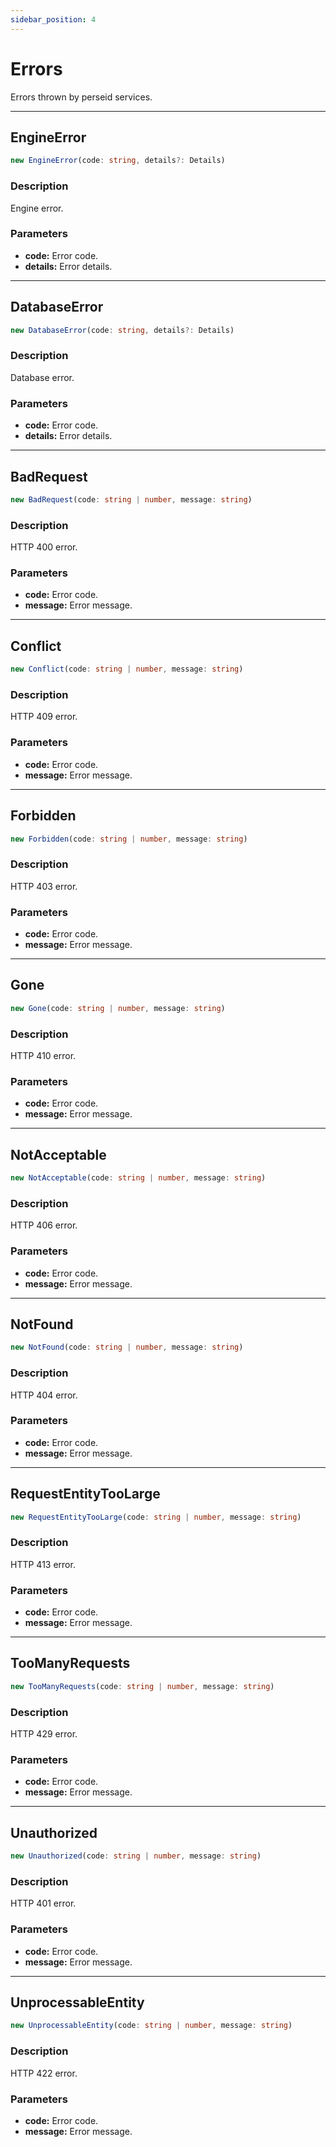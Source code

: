 ```yaml
---
sidebar_position: 4
---
```


# Errors

Errors thrown by perseid services.

---

## EngineError

```typescript
new EngineError(code: string, details?: Details)
```

### Description

Engine error.

### Parameters

- **code:** Error code.
- **details:** Error details.

---

## DatabaseError

```typescript
new DatabaseError(code: string, details?: Details)
```

### Description

Database error.

### Parameters

- **code:** Error code.
- **details:** Error details.

---

## BadRequest

```typescript
new BadRequest(code: string | number, message: string)
```

### Description

HTTP 400 error.

### Parameters

- **code:** Error code.
- **message:** Error message.

---

## Conflict

```typescript
new Conflict(code: string | number, message: string)
```

### Description

HTTP 409 error.

### Parameters

- **code:** Error code.
- **message:** Error message.

---

## Forbidden

```typescript
new Forbidden(code: string | number, message: string)
```

### Description

HTTP 403 error.

### Parameters

- **code:** Error code.
- **message:** Error message.

---

## Gone

```typescript
new Gone(code: string | number, message: string)
```

### Description

HTTP 410 error.

### Parameters

- **code:** Error code.
- **message:** Error message.

---

## NotAcceptable

```typescript
new NotAcceptable(code: string | number, message: string)
```

### Description

HTTP 406 error.

### Parameters

- **code:** Error code.
- **message:** Error message.

---

## NotFound

```typescript
new NotFound(code: string | number, message: string)
```

### Description

HTTP 404 error.

### Parameters

- **code:** Error code.
- **message:** Error message.

---

## RequestEntityTooLarge

```typescript
new RequestEntityTooLarge(code: string | number, message: string)
```

### Description

HTTP 413 error.

### Parameters

- **code:** Error code.
- **message:** Error message.

---

## TooManyRequests

```typescript
new TooManyRequests(code: string | number, message: string)
```

### Description

HTTP 429 error.

### Parameters

- **code:** Error code.
- **message:** Error message.

---

## Unauthorized

```typescript
new Unauthorized(code: string | number, message: string)
```

### Description

HTTP 401 error.

### Parameters

- **code:** Error code.
- **message:** Error message.

---

## UnprocessableEntity

```typescript
new UnprocessableEntity(code: string | number, message: string)
```

### Description

HTTP 422 error.

### Parameters

- **code:** Error code.
- **message:** Error message.
